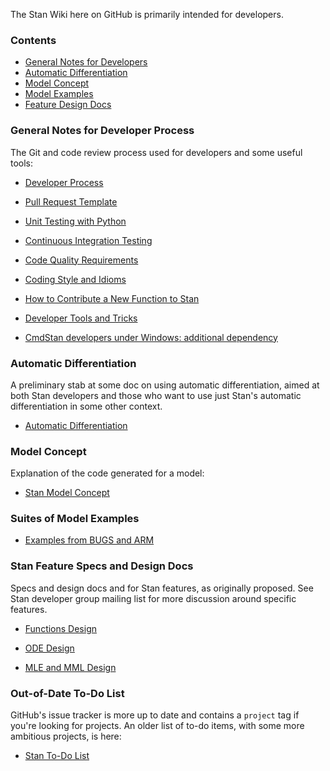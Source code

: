 The Stan Wiki here on GitHub is primarily intended for developers.

### Contents
* [General Notes for Developers](https://github.com/stan-dev/stan/wiki#general-notes-for-developer-process)
* [Automatic Differentiation](https://github.com/stan-dev/stan/wiki#automatic-differentiation)
* [Model Concept](https://github.com/stan-dev/stan/wiki#model-concept)
* [Model Examples](https://github.com/stan-dev/stan/wiki#suites-of-model-examples)
* [Feature Design Docs](https://github.com/stan-dev/stan/wiki#stan-feature-specs-and-design-docs)

### General Notes for Developer Process

The Git and code review process used for developers and some useful tools:

* [Developer Process](wiki/Developer-Process)

* [Pull Request Template](wiki/Pull-Request-Template)

* [Unit Testing with Python](wiki/Testing-Stan-using-Gnu-Make-and-Python)

* [Continuous Integration Testing](wiki/Continuous-Integration)

* [Code Quality Requirements](wiki/Code-Quality)

* [Coding Style and Idioms](wiki/Coding-Style-and-Idioms)

* [How to Contribute a New Function to Stan](wiki/Contributing-New-Functions-to-Stan)

* [Developer Tools and Tricks](wiki/Developer-Tricks)

* [CmdStan developers under Windows: additional dependency](wiki/CmdStan-developers-under-Windows:-additional-dependency)


### Automatic Differentiation

A preliminary stab at some doc on using automatic differentiation, aimed at both Stan developers and those who want to use just Stan's automatic differentiation in some other context. 

* [Automatic Differentiation](wiki/Automatic-Differentiation-API)

### Model Concept

Explanation of the code generated for a model:

* [Stan Model Concept](wiki/Model-Concept) 


### Suites of Model Examples

* [Examples from BUGS and ARM](https://github.com/stan-dev/example-models/wiki)


### Stan Feature Specs and Design Docs

Specs and design docs and for Stan features, as originally proposed.  See Stan developer group mailing list for more discussion around specific features.

* [Functions Design](wiki/Function-Syntax-and-Semantics-Design)

* [ODE Design](wiki/ODE-Integrator-Support)

* [MLE and MML Design](wiki/MLE-and-MML-Design)

### Out-of-Date To-Do List

GitHub's issue tracker is more up to date and contains a `project` tag if you're looking for projects. An older list of to-do items, with some more ambitious projects, is here:

* [Stan To-Do List](wiki/To-Do-List)